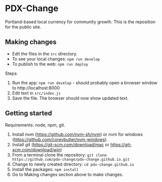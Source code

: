 # PDX-Change

Portland-based local currency for community growth.  This is the reposition for the public site.

Making changes
---

- Edit the files in the `src` directory.
- To see your local changes: `npm run develop`
- To publish to the web: `npm run deploy`

Steps:

1. Run the app: `npm run develop` - should probably open a browser window to http://localhost:8000
2. Edit text in `src/index.js`
3. Save the file.  The browser should now show updated text.

Getting started
---

Requirements: node, npm, git.

1. Install nvm (https://github.com/nvm-sh/nvm) or nvm for windows (https://github.com/coreybutler/nvm-windows).
2. Install git (https://git-scm.com/download/mac or https://git-scm.com/download/win)
3. From a terminal clone the repository: `git clone https://github.com/pdx-change/pdx-change.github.io.git`
4. Change to newly created directory: `cd pdx-change.github.io`
5. Install the packages: `npm install`
6. Go to Making changes section above to make changes.
